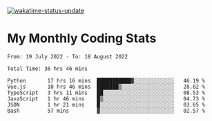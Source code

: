 [![wakatime-status-update](https://github.com/noopurphalak/noopurphalak/workflows/wakatime-status-update/badge.svg)](https://github.com/noopurphalak/noopurphalak/actions/workflows/main.yml)

# My Monthly Coding Stats

<!--START_SECTION:waka-->

```text
From: 19 July 2022 - To: 18 August 2022

Total Time: 36 hrs 46 mins

Python       17 hrs 16 mins  ███████████▓░░░░░░░░░░░░░   46.19 %
Vue.js       10 hrs 46 mins  ███████▒░░░░░░░░░░░░░░░░░   28.82 %
TypeScript   3 hrs 11 mins   ██░░░░░░░░░░░░░░░░░░░░░░░   08.53 %
JavaScript   1 hr 46 mins    █▒░░░░░░░░░░░░░░░░░░░░░░░   04.73 %
JSON         1 hr 21 mins    █░░░░░░░░░░░░░░░░░░░░░░░░   03.65 %
Bash         57 mins         ▓░░░░░░░░░░░░░░░░░░░░░░░░   02.57 %
```

<!--END_SECTION:waka-->
